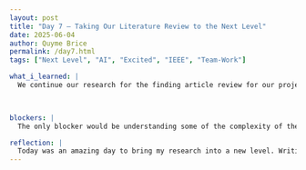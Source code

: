 ```yaml
---
layout: post
title: "Day 7 – Taking Our Literature Review to the Next Level"
date: 2025-06-04
author: Quyme Brice
permalink: /day7.html
tags: ["Next Level", "AI", "Excited", "IEEE", "Team-Work"]

what_i_learned: |
  We continue our research for the finding article review for our project. With the continuous of our research we applied it to the group literature review. This literature review is made up of all our aspects to the overrall project. Our goal was 60 articles. We were able to finished this part of the project today. After obaining the literature review, we have made summaries of how the article would pretain to our project. Now that we had the summaries our goal was to present it to our mentor. This help encourage my confident when speaking infront of people. When infront of people its always good to try and remeber what the article is about so the person you are explaining infront of can understand. So that the best thing for me to do. I understood the knowledge that authors from that article I obatin were trying to say. I am able to explain that deeply in techincal terms for people to gain the details. Our team "The Flyers" had to present in our lab to build our confidence. It was definitely a learning experience because its something I can be better at. Our goal was to present our literature review and describe/summarize or findings. I have found a lot of interesting data today. This data includes the different sytles that researchers decides to approach flight delay problem.

  

blockers: |
  The only blocker would be understanding some of the complexity of the prediction model being used in the algrorim. I was able to overcome this by reading multiple articles and seeing other researcher aspects. I feel confindent enough to go into topics I don't know and conduct research on it. Research is just taking things a step at a time. I was okay with my blocker today because it allowed me to overcome it. I feel like this won't be a blocker for me anymore.

reflection: |
  Today was an amazing day to bring my research into a new level. Writing this literature have been a lot of work but when you have a team it makes it better. I love my team and the progress we have made in these last few days. I can see this project really coming along. I am excited to see what the end result will be after all our ideas comes together and create something new. Abby have really been a be help for us. She have shown us how the industry is really conducted in the real world. Dr. Kofi Nyarko have really shown us how to structure a team to gain the best results. Our team at this state feels unstoppable and ready to tackle problems.
---
```

